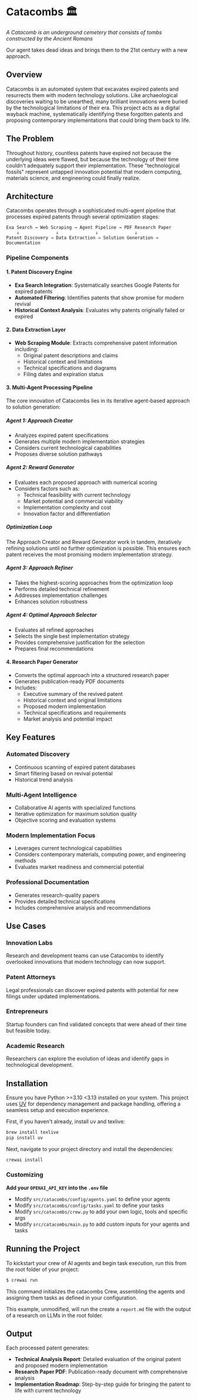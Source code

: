 # Catacombs 🏛️

*A Catacomb is an underground cemetery that consists of tombs constructed by the Ancient Romans*

Our agent takes dead ideas and brings them to the 21st century with a new approach.

## Overview

Catacombs is an automated system that excavates expired patents and resurrects them with modern technology solutions. Like archaeological discoveries waiting to be unearthed, many brilliant innovations were buried by the technological limitations of their era. This project acts as a digital wayback machine, systematically identifying these forgotten patents and proposing contemporary implementations that could bring them back to life.

## The Problem

Throughout history, countless patents have expired not because the underlying ideas were flawed, but because the technology of their time couldn't adequately support their implementation. These "technological fossils" represent untapped innovation potential that modern computing, materials science, and engineering could finally realize.

## Architecture

Catacombs operates through a sophisticated multi-agent pipeline that processes expired patents through several optimization stages:

```
Exa Search → Web Scraping → Agent Pipeline → PDF Research Paper
    ↓              ↓              ↓              ↓
Patent Discovery → Data Extraction → Solution Generation → Documentation
```

### Pipeline Components

#### 1. Patent Discovery Engine
- **Exa Search Integration**: Systematically searches Google Patents for expired patents
- **Automated Filtering**: Identifies patents that show promise for modern revival
- **Historical Context Analysis**: Evaluates why patents originally failed or expired

#### 2. Data Extraction Layer
- **Web Scraping Module**: Extracts comprehensive patent information including:
  - Original patent descriptions and claims
  - Historical context and limitations
  - Technical specifications and diagrams
  - Filing dates and expiration status

#### 3. Multi-Agent Processing Pipeline

The core innovation of Catacombs lies in its iterative agent-based approach to solution generation:

##### Agent 1: Approach Creator
- Analyzes expired patent specifications
- Generates multiple modern implementation strategies
- Considers current technological capabilities
- Proposes diverse solution pathways

##### Agent 2: Reward Generator
- Evaluates each proposed approach with numerical scoring
- Considers factors such as:
  - Technical feasibility with current technology
  - Market potential and commercial viability
  - Implementation complexity and cost
  - Innovation factor and differentiation

##### Optimization Loop
The Approach Creator and Reward Generator work in tandem, iteratively refining solutions until no further optimization is possible. This ensures each patent receives the most promising modern implementation strategy.

##### Agent 3: Approach Refiner
- Takes the highest-scoring approaches from the optimization loop
- Performs detailed technical refinement
- Addresses implementation challenges
- Enhances solution robustness

##### Agent 4: Optimal Approach Selector
- Evaluates all refined approaches
- Selects the single best implementation strategy
- Provides comprehensive justification for the selection
- Prepares final recommendations

#### 4. Research Paper Generator
- Converts the optimal approach into a structured research paper
- Generates publication-ready PDF documents
- Includes:
  - Executive summary of the revived patent
  - Historical context and original limitations
  - Proposed modern implementation
  - Technical specifications and requirements
  - Market analysis and potential impact

## Key Features

### Automated Discovery
- Continuous scanning of expired patent databases
- Smart filtering based on revival potential
- Historical trend analysis

### Multi-Agent Intelligence
- Collaborative AI agents with specialized functions
- Iterative optimization for maximum solution quality
- Objective scoring and evaluation systems

### Modern Implementation Focus
- Leverages current technological capabilities
- Considers contemporary materials, computing power, and engineering methods
- Evaluates market readiness and commercial potential

### Professional Documentation
- Generates research-quality papers
- Provides detailed technical specifications
- Includes comprehensive analysis and recommendations

## Use Cases

### Innovation Labs
Research and development teams can use Catacombs to identify overlooked innovations that modern technology can now support.

### Patent Attorneys
Legal professionals can discover expired patents with potential for new filings under updated implementations.

### Entrepreneurs
Startup founders can find validated concepts that were ahead of their time but feasible today.

### Academic Research
Researchers can explore the evolution of ideas and identify gaps in technological development.

## Installation

Ensure you have Python >=3.10 <3.13 installed on your system. This project uses [UV](https://docs.astral.sh/uv/) for dependency management and package handling, offering a seamless setup and execution experience.

First, if you haven't already, install uv and texlive:

```bash
brew install texlive
pip install uv
```

Next, navigate to your project directory and install the dependencies:

```bash
crewai install
```

### Customizing

**Add your `OPENAI_API_KEY` into the `.env` file**

- Modify `src/catacombs/config/agents.yaml` to define your agents
- Modify `src/catacombs/config/tasks.yaml` to define your tasks
- Modify `src/catacombs/crew.py` to add your own logic, tools and specific args
- Modify `src/catacombs/main.py` to add custom inputs for your agents and tasks

## Running the Project

To kickstart your crew of AI agents and begin task execution, run this from the root folder of your project:

```bash
$ crewai run
```

This command initializes the catacombs Crew, assembling the agents and assigning them tasks as defined in your configuration.

This example, unmodified, will run the create a `report.md` file with the output of a research on LLMs in the root folder.

## Output

Each processed patent generates:
- **Technical Analysis Report**: Detailed evaluation of the original patent and proposed modern implementation
- **Research Paper PDF**: Publication-ready document with comprehensive analysis
- **Implementation Roadmap**: Step-by-step guide for bringing the patent to life with current technology